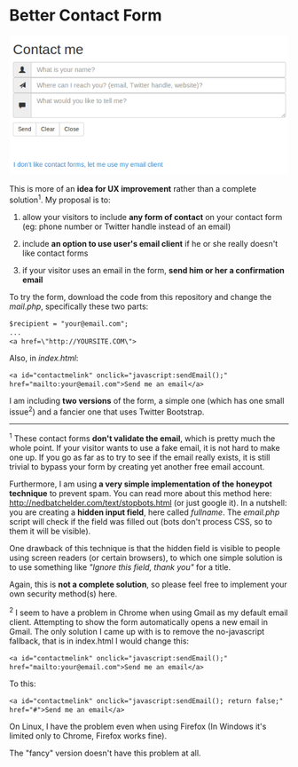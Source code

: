 Better Contact Form
=================
![A better contact form experience](/screenshot.png)


This is more of an **idea for UX improvement** rather than a complete solution<sup>1</sup>. My proposal is to: 

1. allow your visitors to include **any form of contact** on your contact form (eg: phone number or Twitter handle instead of an email)

2. include **an option to use user's email client** if he or she really doesn't like contact forms

3. if your visitor uses an email in the form, **send him or her a confirmation email**

To try the form, download the code from this repository and change the _mail.php_, specifically these two parts: 

	$recipient = "your@email.com";
	...
	<a href=\"http://YOURSITE.COM\">

Also, in _index.html_:

	<a id="contactmelink" onclick="javascript:sendEmail();" href="mailto:your@email.com">Send me an email</a>


I am including **two versions** of the form, a simple one (which has one small issue<sup>2</sup>) and a fancier one that uses Twitter Bootstrap.


***
<sup>1</sup> These contact forms **don't validate the email**, which is pretty much the whole point. If your visitor wants to use a fake email, it is not hard to make one up. If you go as far as to try to see if the email really exists, it is still trivial to bypass your form by creating yet another free email account.

Furthermore, I am using **a very simple implementation of the honeypot technique** to prevent spam. You can read more about this method here: http://nedbatchelder.com/text/stopbots.html (or just google it). In a nutshell: you are creating a **hidden input field**, here called _fullname_. The _email.php_ script will check if the field was filled out (bots don't process CSS, so to them it will be visible).

One drawback of this technique is that the hidden field is visible to people using screen readers (or certain browsers), to which one simple solution is to use something like _"Ignore this field, thank you"_ for a title.

Again, this is **not a complete solution**, so please feel free to implement your own security method(s) here.

<sup>2</sup> I seem to have a problem in Chrome when using Gmail as my default email client. Attempting to show the form automatically opens a new email in Gmail. The only solution I came up with is to remove the no-javascript fallback, that is in index.html I would change this:

	<a id="contactmelink" onclick="javascript:sendEmail();" href="mailto:your@email.com">Send me an email</a>

To this:

	<a id="contactmelink" onclick="javascript:sendEmail(); return false;" href="#">Send me an email</a>

On Linux, I have the problem even when using Firefox (In Windows it's limited only to Chrome, Firefox works fine).

The "fancy" version doesn't have this problem at all.